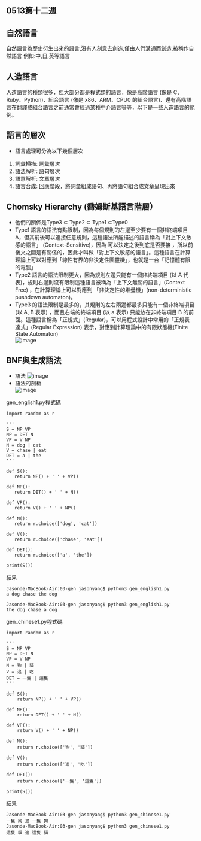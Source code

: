 ## 0513第十二週
## 自然語言
自然語言為歷史衍生出來的語言,沒有人刻意去創造,僅由人們溝通而創造,被稱作自然語言  例如:中,日,英等語言
 
## 人造語言
人造語言的種類很多，但大部分都是程式類的語言，像是高階語言 (像是 C、Ruby、Python)、組合語言 (像是 x86、ARM、CPU0 的組合語言)、還有高階語言在翻譯成組合語言之前通常會經過某種中介語言等等，以下是一些人造語言的範例。
## 語言的層次
* 語言處理可分為以下幾個層次
1. 詞彙掃描: 詞彙層次
2. 語法解析: 語句層次
3. 語意解析: 文章層次
4. 語言合成: 回應階段，將詞彙組成語句、再將語句組合成文章呈現出來 
## Chomsky Hierarchy (喬姆斯基語言階層）   
* 他們的關係是Type3 ⊂ Type2 ⊂ Type1 ⊂Type0  
* Type1 語言的語法有點限制，因為每個規則的左邊至少要有一個非終端項目 A，但其前後可以連接任意規則，這種語法所能描述的語言稱為「對上下文敏感的語言」 (Context-Sensitive)，因為 可以決定之後到底是否要接 ，所以前後文之間是有關係的，因此才叫做「對上下文敏感的語言」。這種語言在計算理論上可以對應到「線性有界的非決定性圖靈機」，也就是一台「記憶體有限的電腦」  
* Type2 語言的語法限制更大，因為規則左邊只能有一個非終端項目 (以 A 代表)，規則右邊則沒有限制這種語言被稱為「上下文無關的語言」(Context Free) ，在計算理論上可以對應到 「非決定性的堆疊機」(non-deterministic pushdown automaton)。  
* Type3 的語法限制是最多的，其規則的左右兩邊都最多只能有一個非終端項目 (以 A, B 表示) ，而且右端的終端項目 (以 a 表示) 只能放在非終端項目 B 的前面。這種語言稱為「正規式」(Regular)，可以用程式設計中常用的「正規表達式」(Regular Expression) 表示，對應到計算理論中的有限狀態機(Finite State Automaton)  
![image](語言階層)
## BNF與生成語法
 
* 語法 
![image](語法範例)
* 語法的剖析  
![image](語法頗析)

 gen_english1.py程式碼
 ```
 import random as r

'''
S = NP VP
NP = DET N
VP = V NP
N = dog | cat
V = chase | eat
DET = a | the
'''

def S():
    return NP() + ' ' + VP()

def NP():
    return DET() + ' ' + N()

def VP():
    return V() + ' ' + NP()

def N():
    return r.choice(['dog', 'cat'])

def V():
    return r.choice(['chase', 'eat'])

def DET():
    return r.choice(['a', 'the'])

print(S())
```
結果
```
Jasonde-MacBook-Air:03-gen jasonyang$ python3 gen_english1.py
a dog chase the dog

Jasonde-MacBook-Air:03-gen jasonyang$ python3 gen_english1.py
the dog chase a dog
```
gen_chinese1.py程式碼
```
import random as r

'''
S = NP VP
NP = DET N
VP = V NP
N = 狗 | 貓
V = 追 | 吃
DET = 一隻 | 這隻
'''

def S():
    return NP() + ' ' + VP()

def NP():
    return DET() + ' ' + N()

def VP():
    return V() + ' ' + NP()

def N():
    return r.choice(['狗', '貓'])

def V():
    return r.choice(['追', '吃'])

def DET():
    return r.choice(['一隻', '這隻'])

print(S())
```
結果
```
Jasonde-MacBook-Air:03-gen jasonyang$ python3 gen_chinese1.py
一隻 狗 追 一隻 狗
Jasonde-MacBook-Air:03-gen jasonyang$ python3 gen_chinese1.py
這隻 貓 追 這隻 貓
```
